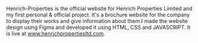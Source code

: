 Henrich-Properties is the official website for Henrich Properties Limited and my first personal & official project. It's a brochure website for the company to display their works and give information about them.I made the website design using Figma and developed it using HTML, CSS and JAVASCRIPT.
It is live at www.henrichpropertiesltd.com.
